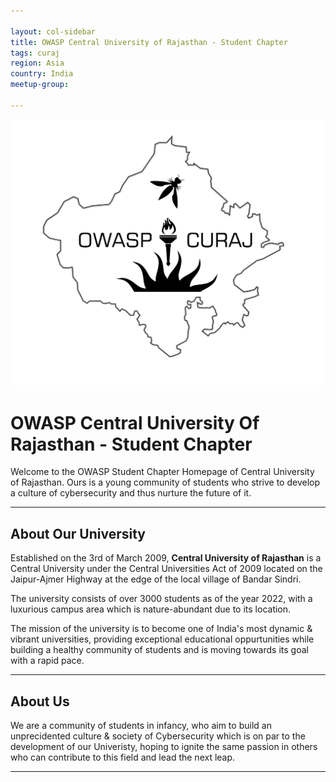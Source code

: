 ```yaml
---

layout: col-sidebar
title: OWASP Central University of Rajasthan - Student Chapter
tags: curaj
region: Asia
country: India
meetup-group:

---
```


![OWASP_CURAJ_LOGO](assets/images/OWASP_CURAJ_Beta.png)

# OWASP Central University Of Rajasthan - Student Chapter

Welcome to the OWASP Student Chapter Homepage of Central University of Rajasthan. Ours is a young community of students who strive to develop a culture of cybersecurity and thus nurture the future of it.

---

## About Our University

Established on the 3rd of March 2009, **Central University of Rajasthan** is a Central University under the Central Universities Act of 2009 located on the Jaipur-Ajmer Highway at the edge of the local village of Bandar Sindri.
 
The university consists of over 3000 students as of the year 2022, with a luxurious campus area which is nature-abundant due to its location.

The mission of the university is to become one of India's most dynamic & vibrant universities, providing exceptional educational oppurtunities while building a healthy community of students and is moving towards its goal with a rapid pace.

---
## About Us

We are a community of students in infancy, who aim to build an unprecidented culture & society of Cybersecurity which is on par to the development of our Univeristy, hoping to ignite the same passion in others who can contribute to this field and lead the next leap.

---
